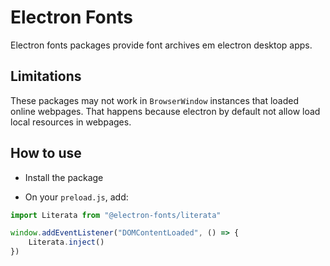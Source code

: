 # Electron Fonts

Electron fonts packages provide font archives em electron desktop apps.

## Limitations

These packages may not work in `BrowserWindow` instances that loaded online webpages. That happens because electron by default not allow load local resources in webpages.

## How to use

* Install the package

* On your `preload.js`, add:

```ts
import Literata from "@electron-fonts/literata"

window.addEventListener("DOMContentLoaded", () => {
    Literata.inject()
})
```